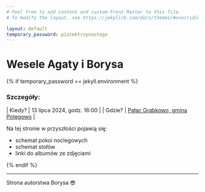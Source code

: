 ```yaml
---
# Feel free to add content and custom Front Matter to this file.
# To modify the layout, see https://jekyllrb.com/docs/themes/#overriding-theme-defaults

layout: default
temporary_password: piatektrzynastego
---
```


# Wesele Agaty i Borysa

{% if temporary_password == jekyll.environment %}

### Szczegóły:

| Kiedy? | 13 lipca 2024, godz. 16:00 |
| Gdzie? | [Pałac Grąbkowo, gmina Potęgowo](https://goo.gl/maps/KFviF7jsRg4Z3H1L6) |

Na tej stronie w przyszłości pojawią się:

- schemat pokoi noclegowych
- schemat stołów
- linki do albumów ze zdjęciami

{% endif %}

---

Strona autorstwa Borysa 😎
